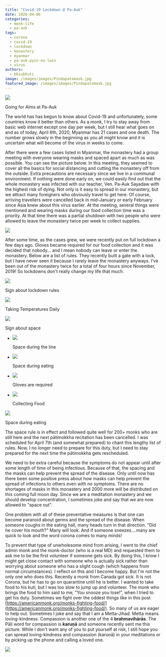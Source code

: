 ```yaml
---
title: "Covid-19 Lockdown @ Pa-Auk"
date: 2020-04-06
categories: 
  - monk-life
  - pa-auk
tags: 
  - corona
  - covid-19
  - lockdown
  - monastery
  - myanmar
  - pa-auk-pyin-oo-lwin
  - virus
authors: 
  - bksubhuti
image: /images/images/Pindapatamask.jpg
featured_image: /images/images/Pindapatamask.jpg
---
```


![](/images/Pindapatamask-1024x768.jpg)

Going for Alms at Pa-Auk

The world has has begun to know about Covid-19 and unfortunately, some countries know it better than others. As a monk, I try to stay away from basic web internet except one day per week, but I still hear what goes on and as of today, April 6th, 2020, Myanmar has 21 cases and one death. The number grows slowly in the beginning as you all might know and it is uncertain what will become of the virus in weeks to come.

After there were a few cases listed in Myanmar, the monastery had a group meeting with everyone wearing masks and spaced apart as much as was possible. You can see the picture below. In this meeting, they seemed to cover all the basics for social distancing and cutting the monastery off from the outside. Extra precautions are necessary since we live in a communal environment. If nothing were done early on, we could easily find out that the whole monastery was infected with our teacher, Ven. Pa-Auk Sayadaw with the highest risk of dying. Not only is it easy to spread in our monastery, but we attract many foreigners who obviously travel to get here. Of course, arriving travellers were cancelled back in mid-January or early February since Asia knew about this virus earlier. At the meeting, several things were mentioned and wearing masks during our food collection time was a priority. At that time there was a partial shutdown with two people who were allowed to leave the monastery twice per week to collect supplies.

![](/images/wp-1586152906651.jpg)

After some time, as the cases grew, we were recently put on full lockdown a few days ago. Gloves became required for our food collection and it was decided that nobody... and I mean nobody can leave or enter the monastery. Below are a list of rules. They recently built a gate with a lock, but I have never seen it because I rarely leave the monastery anyways. I've been out of the monastery twice for a total of four hours since November, 2019! So lockdowns don't really change my life that much.

![](/images/wp-15861529066489084840846558183257-e1586177580685.jpg)

Sign about lockdown rules

![](/images/wp-1586152906621.jpg)

Taking Temperatures Daily

![](/images/wp-1586152906644.jpg)

Sign about space

- ![](/images/wp-1586152906625.jpg)
    
    Space during the line
    
- ![](/images/wp-1586152906640.jpg)
    
    Space during eating
    

- ![](/images/wp-1586152906634.jpg)
    
    Gloves are required
    
- ![](/images/wp-1586152906629.jpg)
    
    Collecting Food
    

![](/images/wp-1586152906637.jpg)

Space during eating

The space rule is in effect and followed quite well for 200+ monks who are still here and the next pātimokkha recitation has been cancelled. I was scheduled for April 7th (and somewhat prepared) to chant this lengthy list of rules. Now, I no longer need to prepare for this duty, but I need to stay prepared for the next time the pātimokkha gets rescheduled.

We need to be extra careful because the symptoms do not appear until after some length of time of being infectious. Because of that, the spacing and the masks can help prevent the spread of the disease. Only until now has there been some positive press about how masks can help prevent the spread of infections to others even with no symptoms. There are no shortages of masks in this monastery and 2000 more will be distributed on this coming full moon day. Since we are a meditation monastery and we should develop concentration, I sometimes joke and say that we are now allowed to "space out".

One problem with all of these preventative measures is that one can become paranoid about germs and the spread of the disease. When someone coughs in the eating hall, many heads turn in that direction. "Did he cover his mouth?" Many will look. And if someone sneezes....many are quick to look and the word corona comes to many minds!

To prevent that type of unwholesome mind from arising, I went to the chief admin monk and the monk-doctor (who is a real MD) and requested them to ask me to be the first volunteer if someone gets sick. By doing this, I know I might get close contact with someone who is actually sick rather than worrying about someone who has a slight cough (which happens from normal circumstances). I reflect on this and I become happy. But I'm not the only one who does this. Recently a monk from Canada got sick. It is not Corona, but he has to go on quarantine until he is better. I wanted to take food to his kuti, but I was too slow to jump up and volunteer. The monk who brings the food to him said to me, "You snooze you lose!", when I tried to get his duty. Sometimes we fight over the oddest things like in this post [https://americanmonk.org/monks-fighting-food/](https://americanmonk.org/monks-fighting-food/). So many of us are eager to help out. Sometimes I joke and say that I am a Metta-Jihad. Metta means loving-kindness. Compassion is another one of the 4 **brahmavihārās**. The Pāḷi word for compassion is **karuṇā** and someone recently sent me this picture. While I don't want any of you to put yourself at risk, I still hope you can spread loving-kindness and compassion (karuṇā) in your meditations or by picking up the phone and calling a loved one.

![](/images/spreadKaruna.jpg)